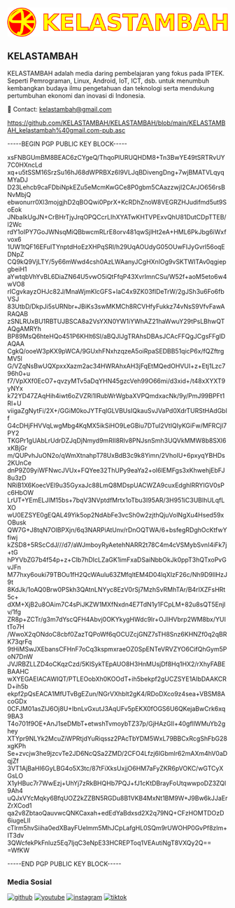 ![KELASTAMBAH](/ktkt.png)
## KELASTAMBAH

KELASTAMBAH adalah media daring pembelajaran yang fokus pada IPTEK. Seperti Pemrograman, Linux, Android, IoT,  ICT, dsb. untuk menumbuh kembangkan budaya ilmu pengetahuan dan teknologi serta mendukung pertumbuhan ekonomi dan inovasi di Indonesia.

📧 Contact: kelastambah@gmail.com

https://github.com/KELASTAMBAH/KELASTAMBAH/blob/main/KELASTAMBAH_kelastambah%40gmail.com-pub.asc

-----BEGIN PGP PUBLIC KEY BLOCK-----

xsFNBGUmBM8BEAC6zCYgeQ/ThqoPlURUQHDM8+Tn3BwYE49tSRTRvUY7C0HXncLd
xq+u5tSSM16SrzSu16hJ68dWPRBXz6I9VLJqBDivengDng+7wjBMATVLqyqMYaDJ
D23Lehcb9caFDbiNpkEZu5eMcmKwGCe8P0gbm5CAazzwjI2CArJO656rsBNvMbjQ
ebwonurr0Xl3mojgjhD2qBOQwi0PprX+KcRDhZnoW8VEGRZHJudifmd5ut9SoEok
JNbaIkUgJN+CrBHrTjyJrqOPQCcrLIhXYATwKHTVPExvQhU81DutCDpTTEB/l2Wc
rdY1oIPY7GoJWNsqMiQBbwcmRLrE8orv481qwSjlHt2eA+HML6PkJbg6iWxfvox6
1UW1tQF16EFuITYnptdHoEzXHPqSRl/h29UqAOUdyG05OUwFIJyGvrl56oqEDNpZ
CQ9kQ9VjLTY/5y66mWwd4csh0AzLWAanyJCgHXnlOg9vSKTWITAv0qgiepgbeiH1
aYwtqbVhYvBL6DiaZN64U5vwO5iQtFfqP43XvrImnCSu/W52f+aoM5eto6w4wVO8
rICgvkayzOHJc82J/MnaWjmKlcGFS+laC4x9ZK03fIDeTrW/2gJSh3u6Fo6fbVSJ
83UtbD/DkpJi5sURNbr+JBiKs3swMKMCh8RCVHfyFukkz74vNsS9VfvFawARAQAB
zSNLRUxBU1RBTUJBSCA8a2VsYXN0YW1iYWhAZ21haWwuY29tPsLBhwQTAQgAMRYh
BP89MsQ6hteHQo451P6KHlt6Sl/aBQJlJgTRAhsDBAsJCAcFFQgJCgsFFgIDAQAA
CgkQ/ooeW3pKX9pWCA/9GUxhFNxhzqzeA5oiRpaSEDBB51qicP6x/fQZftrgMV5l
G/VZqNsBwUQXpxxXazm2ac34HWRAhxAH3jFqEtMQedOHVUI+z+Etj1Lzc796h0+u
f7/VpXXf0EcO7+qvzyMTv5aDqYHN45gzcVeh99O66mi/d3xid+/t48xXYXT9yNYx
k72YD47ZAqHih4iwt6oZVZRi1IRubWrWgbaXVPQmdxacNk/9y/PmJ99BPFt1Rl+U
viigaZgNytFi/2X+/GGiM0koJYTFqlGLVBUsIQkauSvJVaPd0XdrTURStHAdGblf
G4cDHjFHVVqLwgMbg4KqMX5ikSiHO9LeGBiu7DTuI2VtIQIyKGiFw/MFRCjl7PY2
TKGPr1gUAbLrUdrDZJqDjNmyd9mRII8Rlv8PNJsnSmh3UQVkMMW8b8SXl6xKBjGr
m/QUPvhJuON2o/qWmXtnahpT78UxBdB3c9k8Yimn/2VhoIU+6pxyqYBHDs2KUnCe
dnP9Z09yiWFNwcJVUx+FQYee32ThUPy9eaYa2+ol6lEMFgs3xKhwehjEbFJ8u3zD
NRiB1X6KoecVEl9u35GyxaJc88LmQ8MDspUACWZA9cuxEdghlRRYIGV0sPc6HbOW
LrUT+YEmELJlM15bs+7bqV3NVptdfMrtx1oTbu3I95AR/3H951iC3UBlhULqfLXO
wU0EZSYE0gEQAL49Yik5op2NdAbFe3vcSh0w2zjthQjuVolNgXu4Hsed59xOBusk
QW7G+J8tqN7OIBPXjn/6q3NARPiAtUnv/rDnOQTWA/6+bsfegRDghOcKtfwYfiwj
kZSD8+5RScCdJ///d7/aWJmboyRyAetehNARR2t78C4m4cVSMybSvnI4iFk7j+tG
hPYVbZG7b4f54p+z+CIb7hDIcLZaGK1imFxaDSaiNbbOkJk0ppT3hQTxoPvGvJFn
M77hxy6ouki79TBOu1fH2QcWAulu63ZMfqltEM4D04lqXIzF26c/Nh9D9IIHzJ9t
8KdJk/1oAQ0Brw0PSkh3QAtnLNYyc8EzV0rSj7MzhSvRMhTAr/B4rIXZFsHRt5c+
dXM+XjB2u8OAim7C4sPiJKZW1MXfNxdn4E7TdN1y1FCpLM+82u8sQT5Enjlv/1fg
ZR8p+ZCTr/g3m7dYscQFH4Abvj0OKYkygHWdc9lr+OJIHVbrp2WM8bx/YUItTo7H
/WwoX2qONdoC8cbf0ZazTQPoWf6qOCUZcjGNZ7sTH8Snz6KHNZf0q2qBRK73qrFq
9tHiMSwJXEbansCFHnF7oCq3kspmxraeOZ0SpENTeVRVZYO6CifQhGym5PoN7DnW
JVJRBZLLZD4oCKqzCzd/5KlSykTEpAUO8H3HnMUsjDf8Hq1HX2/rXhyFABEBAAHC
wXYEGAEIACAWIQT/PTLEOobXh0KOOdT+ih5bekpf2gUCZSYE1AIbDAAKCRD+ih5b
ekpf2pQsEACA1MfUTvBgEZun/NGrVXhblt2gK4/RDoDXco9z4sea+VBSM8AcoGDx
0CFJM01asZlJ6Oj8U+IbnLvGxutJ3AqUFv5pEKX0fOGS6U6QKejaBwCrk6xq9BA3
T4o701f9OE+AnJ1seDMbT+etwshTvmoybTZ37p/GjHAzGIl+40gfllWMuYb2ghey
XTYpr9NLYk2McuZiWPRtjdYuRiqssz2PAcTbYDM5WxL79BBCxRcgShFbG28xgKPh
Se+zvcjw3he9jzcvTe2JD6NcQSa2ZMD/2CFO4Lfzj6lGbmlr62mAXm4hV0aDqjZf
3VT1AjBaHI6GyLBG4o5X3tc/87tFiXksUxjjO6HM7aFyZKR6pVOKC/wGTCyXGsLO
X1yHBuc7r7WwEzj+UhYj7zRkBHQHb7PQJ+fJ1cKtDBrayFoUtqwwpoDZ3ZQl9Ah4
uQJxVYcMqky6BfqUOZ2kZZBN5RGDu8B1VKB4MxNt1BM9W+J9Bw6kJJaErZrXCod1
qa2v8ZbtaoQauvwcQNKCaxah+edEdYaBdxsd2X2q79NQ+CFzHOMTDOzD6iugeLII
cTlrm5hvSiiha0edXBayFUelmm5MhJCpLafgHL0SQm9rUWOHP0GvPf8zlm+IT3dv
3QWcfekPkFnluz5Eq7ljqC3eNpE33HCREPToq1VEAutiNgT8VXQy2Q==
=WfKW

-----END PGP PUBLIC KEY BLOCK-----



### Media Sosial
[<img src='https://cdn.jsdelivr.net/npm/simple-icons@3.0.1/icons/github.svg' alt='github' height='40'>](https://github.com/KELASTAMBAH)  [<img src='https://cdn.jsdelivr.net/npm/simple-icons@3.0.1/icons/youtube.svg' alt='youtube' height='40'>](https://www.youtube.com/@KELASTAMBAH/)  [<img src='https://cdn.jsdelivr.net/npm/simple-icons@3.0.1/icons/instagram.svg' alt='instagram' height='40'>](https://www.instagram.com/kelastambah/)  [<img src='https://cdn.jsdelivr.net/npm/simple-icons@3.0.1/icons/tiktok.svg' alt='tiktok' height='40'>](https://tiktok.com/@kelastambah)  

